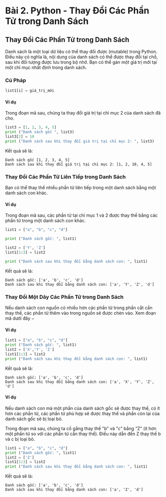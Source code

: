 # Bài 2. Python - Thay Đổi Các Phần Tử trong Danh Sách

## Thay Đổi Các Phần Tử trong Danh Sách

Danh sách là một loại dữ liệu có thể thay đổi được (mutable) trong Python. Điều này có nghĩa là, nội dung của danh sách có thể được thay đổi tại chỗ, sau khi đối tượng được lưu trong bộ nhớ. Bạn có thể gán một giá trị mới tại một chỉ mục nhất định trong danh sách.

### Cú Pháp

```python
list1[i] = giá_trị_mới
```

#### Ví dụ

Trong đoạn mã sau, chúng ta thay đổi giá trị tại chỉ mục 2 của danh sách đã cho.

```python
list3 = [1, 2, 3, 4, 5]
print ("Danh sách gốc ", list3)
list3[2] = 10
print ("Danh sách sau khi thay đổi giá trị tại chỉ mục 2: ", list3)
```

Kết quả sẽ là:

```
Danh sách gốc [1, 2, 3, 4, 5]
Danh sách sau khi thay đổi giá trị tại chỉ mục 2: [1, 2, 10, 4, 5]
```

### Thay Đổi Các Phần Tử Liên Tiếp trong Danh Sách

Bạn có thể thay thế nhiều phần tử liên tiếp trong một danh sách bằng một danh sách con khác.

#### Ví dụ

Trong đoạn mã sau, các phần tử tại chỉ mục 1 và 2 được thay thế bằng các phần tử trong một danh sách con khác.

```python
list1 = ["a", "b", "c", "d"]

print ("Danh sách gốc: ", list1)

list2 = ['Y', 'Z']
list1[1:3] = list2

print ("Danh sách sau khi thay đổi bằng danh sách con: ", list1)
```

Kết quả sẽ là:

```
Danh sách gốc: ['a', 'b', 'c', 'd']
Danh sách sau khi thay đổi bằng danh sách con: ['a', 'Y', 'Z', 'd']
```

### Thay Đổi Một Dãy Các Phần Tử trong Danh Sách

Nếu danh sách con nguồn có nhiều hơn các phần tử trong phần cắt cần thay thế, các phần tử thêm vào trong nguồn sẽ được chèn vào. Xem đoạn mã dưới đây −

#### Ví dụ

```python
list1 = ["a", "b", "c", "d"]
print ("Danh sách gốc: ", list1)
list2 = ['X','Y', 'Z']
list1[1:3] = list2
print ("Danh sách sau khi thay đổi bằng danh sách con: ", list1)
```

Kết quả sẽ là:

```
Danh sách gốc: ['a', 'b', 'c', 'd']
Danh sách sau khi thay đổi bằng danh sách con: ['a', 'X', 'Y', 'Z', 'd']
```

#### Ví dụ

Nếu danh sách con mà một phần của danh sách gốc sẽ được thay thế, có ít hơn các phần tử, các phần tử phù hợp sẽ được thay thế và phần còn lại của danh sách gốc sẽ bị loại bỏ.

Trong đoạn mã sau, chúng ta cố gắng thay thế "b" và "c" bằng "Z" (ít hơn một phần tử so với các phần tử cần thay thế). Điều này dẫn đến Z thay thế b và c bị loại bỏ.

```python
list1 = ["a", "b", "c", "d"]
print ("Danh sách gốc: ", list1)
list2 = ['Z']
list1[1:3] = list2
print ("Danh sách sau khi thay đổi bằng danh sách con: ", list1)
```

Kết quả sẽ là:

```
Danh sách gốc: ['a', 'b', 'c', 'd']
Danh sách sau khi thay đổi bằng danh sách con: ['a', 'Z', 'd']
```